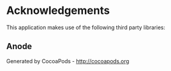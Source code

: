 # Acknowledgements
This application makes use of the following third party libraries:

## Anode


Generated by CocoaPods - http://cocoapods.org
